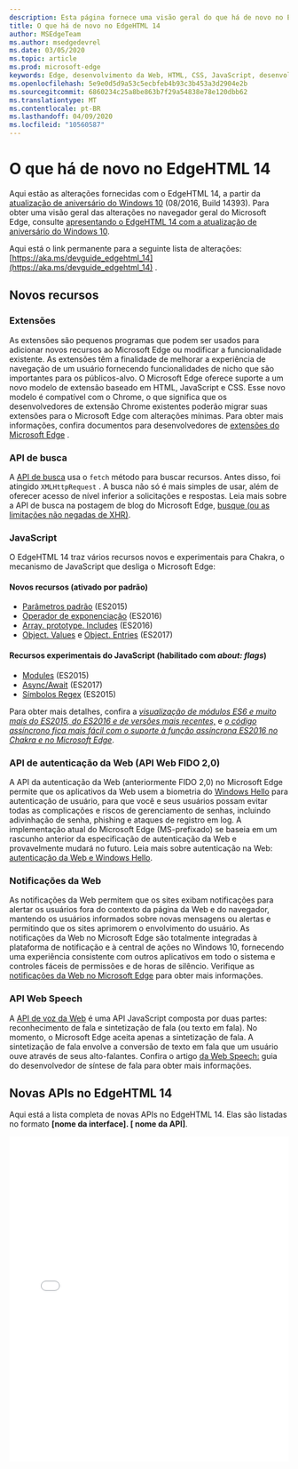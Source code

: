 ```yaml
---
description: Esta página fornece uma visão geral do que há de novo no EdgeHTML 14.
title: O que há de novo no EdgeHTML 14
author: MSEdgeTeam
ms.author: msedgedevrel
ms.date: 03/05/2020
ms.topic: article
ms.prod: microsoft-edge
keywords: Edge, desenvolvimento da Web, HTML, CSS, JavaScript, desenvolvedor
ms.openlocfilehash: 5e9e0d5d9a53c5ecbfeb4b93c3b453a3d2904e2b
ms.sourcegitcommit: 6860234c25a8be863b7f29a54838e78e120dbb62
ms.translationtype: MT
ms.contentlocale: pt-BR
ms.lasthandoff: 04/09/2020
ms.locfileid: "10560587"
---
```

# O que há de novo no EdgeHTML 14
Aqui estão as alterações fornecidas com o EdgeHTML 14, a partir da [atualização de aniversário do Windows 10](https://blogs.windows.com/windowsexperience/2016/06/29/windows-10-anniversary-update-available-august-2/) (08/2016, Build 14393). Para obter uma visão geral das alterações no navegador geral do Microsoft Edge, consulte [apresentando o EdgeHTML 14 com a atualização de aniversário do Windows 10](https://blogs.windows.com/msedgedev/2016/08/04/introducing-edgehtml-14).

Aqui está o link permanente para a seguinte lista de alterações: [https://aka.ms/devguide_edgehtml_14](https://aka.ms/devguide_edgehtml_14) .

## Novos recursos

### Extensões
As extensões são pequenos programas que podem ser usados para adicionar novos recursos ao Microsoft Edge ou modificar a funcionalidade existente. As extensões têm a finalidade de melhorar a experiência de navegação de um usuário fornecendo funcionalidades de nicho que são importantes para os públicos-alvo. O Microsoft Edge oferece suporte a um novo modelo de extensão baseado em HTML, JavaScript e CSS. Esse novo modelo é compatível com o Chrome, o que significa que os desenvolvedores de extensão Chrome existentes poderão migrar suas extensões para o Microsoft Edge com alterações mínimas. Para obter mais informações, confira documentos para desenvolvedores de [extensões do Microsoft Edge](https://docs.microsoft.com/microsoft-edge/extensions) . 

### API de busca
A [API de busca](https://fetch.spec.whatwg.org/#fetch-api) usa o `fetch` método para buscar recursos. Antes disso, foi atingido `XMLHttpRequest` . A busca não só é mais simples de usar, além de oferecer acesso de nível inferior a solicitações e respostas. Leia mais sobre a API de busca na postagem de blog do Microsoft Edge, [busque (ou as limitações não negadas de XHR)](https://blogs.windows.com/msedgedev/2016/05/24/fetch-and-xhr-limitations/).

### JavaScript

O EdgeHTML 14 traz vários recursos novos e experimentais para Chakra, o mecanismo de JavaScript que desliga o Microsoft Edge:

#### Novos recursos (ativado por padrão)

* [Parâmetros padrão](https://developer.microsoft.com/microsoft-edge/platform/status/defaultparameteres6) (ES2015)
* [Operador de exponenciação](https://developer.microsoft.com/microsoft-edge/platform/status/exponentiationoperatores2016) (ES2016)
* [Array. prototype. Includes](https://developer.microsoft.com/microsoft-edge/platform/status/arrayprototypeincludeses2016) (ES2016)
* [Object. Values](https://developer.mozilla.org/docs/Web/JavaScript/Reference/Global_Objects/Object/values) e [Object. Entries](https://developer.mozilla.org/docs/Web/JavaScript/Reference/Global_Objects/Object/entries) (ES2017)

#### Recursos experimentais do JavaScript (habilitado com *about: flags*)

* [Modules](https://blogs.windows.com/msedgedev/2016/05/17/es6-modules-and-beyond/) (ES2015)
* [Async/Await](https://developer.microsoft.com/microsoft-edge/platform/status/asyncfunctionses2016) (ES2017)
* [Símbolos Regex](https://developer.microsoft.com/microsoft-edge/platform/status/regexpbuiltinses6) (ES2015)

Para obter mais detalhes, confira a [*visualização de módulos ES6 e muito mais do ES2015, do ES2016 e de versões mais recentes,*](https://blogs.windows.com/msedgedev/2016/05/17/es6-modules-and-beyond/) e [*o código assíncrono fica mais fácil com o suporte à função assíncrona ES2016 no Chakra e no Microsoft Edge*](https://blogs.windows.com/msedgedev/2015/09/30/asynchronous-code-gets-easier-with-es2016-async-function-support-in-chakra-and-microsoft-edge/).

### API de autenticação da Web (API Web FIDO 2,0)
A API da autenticação da Web (anteriormente FIDO 2,0) no Microsoft Edge permite que os aplicativos da Web usem a biometria do [Windows Hello](https://go.microsoft.com/fwlink/p/?LinkID=624961) para autenticação de usuário, para que você e seus usuários possam evitar todas as complicações e riscos de gerenciamento de senhas, incluindo adivinhação de senha, phishing e ataques de registro em log. A implementação atual do Microsoft Edge (MS-prefixado) se baseia em um rascunho anterior da especificação de autenticação da Web e provavelmente mudará no futuro. Leia mais sobre autenticação na Web: [autenticação da Web e Windows Hello](https://docs.microsoft.com/microsoft-edge/dev-guide/device/web-authentication).

### Notificações da Web
As notificações da Web permitem que os sites exibam notificações para alertar os usuários fora do contexto da página da Web e do navegador, mantendo os usuários informados sobre novas mensagens ou alertas e permitindo que os sites aprimorem o envolvimento do usuário. As notificações da Web no Microsoft Edge são totalmente integradas à plataforma de notificação e à central de ações no Windows 10, fornecendo uma experiência consistente com outros aplicativos em todo o sistema e controles fáceis de permissões e de horas de silêncio. Verifique as [notificações da Web no Microsoft Edge](https://blogs.windows.com/msedgedev/2016/05/16/web-notifications-microsoft-edge/) para obter mais informações. 

### API Web Speech
A [API de voz da Web](https://dvcs.w3.org/hg/speech-api/raw-file/tip/speechapi.html) é uma API JavaScript composta por duas partes: reconhecimento de fala e sintetização de fala (ou texto em fala). No momento, o Microsoft Edge aceita apenas a sintetização de fala. A sintetização de fala envolve a conversão de texto em fala que um usuário ouve através de seus alto-falantes. Confira o artigo [da Web Speech:](https://docs.microsoft.com/microsoft-edge/dev-guide/multimedia/web-speech-api) guia do desenvolvedor de síntese de fala para obter mais informações. 

## Novas APIs no EdgeHTML 14

Aqui está a lista completa de novas APIs no EdgeHTML 14. Elas são listadas no formato **[nome da interface]. [ nome da API]**.
<iframe height='585' scrolling='no' title='Novas APIs no EdgeHTML 14' src='//codepen.io/MSEdgeDev/embed/oWMEPE/?height=585&theme-id=23761&default-tab=result&embed-version=2' frameborder='no' allowtransparency='true' allowfullscreen='true' style='width: 100%;'>Veja a caneta <a href='https://codepen.io/MSEdgeDev/pen/oWMEPE/'> New APIs no EdgeHTML 14 </a> por MSEdgeDev ( <a href='https://codepen.io/MSEdgeDev'> @MSEdgeDev </a> ) em <a href='https://codepen.io'> CodePen </a> .
</iframe>
